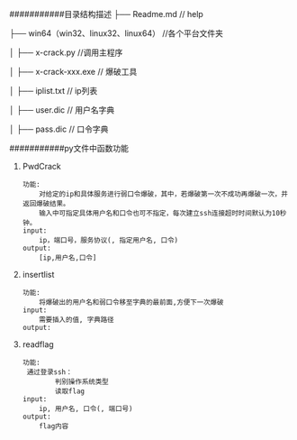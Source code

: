###########目录结构描述
├── Readme.md                   // help



├── win64（win32、linux32、linux64） //各个平台文件夹



│   ├── x-crack.py           //调用主程序



│   ├── x-crack-xxx.exe                // 爆破工具



│   ├── iplist.txt         // ip列表



│   ├── user.dic               // 用户名字典



│   ├── pass.dic              // 口令字典



###########py文件中函数功能

1. PwdCrack

   ```中文
   功能:
       对给定的ip和具体服务进行弱口令爆破，其中，若爆破第一次不成功再爆破一次，并返回爆破结果。
       输入中可指定具体用户名和口令也可不指定，每次建立ssh连接超时时间默认为10秒钟。
   input:
       ip，端口号，服务协议(, 指定用户名, 口令)
   output:
       [ip,用户名,口令]
   ```

2. insertlist

   ```
   功能:
       将爆破出的用户名和弱口令移至字典的最前面,方便下一次爆破
   input:
       需要插入的值, 字典路径
   output:
   ```

3. readflag

   ```
   功能:
   	通过登录ssh：
           判别操作系统类型
           读取flag
   input:
       ip, 用户名, 口令(, 端口号)
   output:
       flag内容
   ```